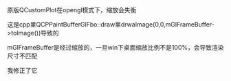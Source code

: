原版QCustomPlot在opengl模式下，缩放会失衡

这是cpp里QCPPaintBufferGlFbo::draw里drwaImage(0,0,mGlFrameBuffer->toImage())导致的

mGlFrameBuffer是经过缩放的，一旦win下桌面缩放比例不是100%，会导致渲染尺寸不匹配

我修正了它
